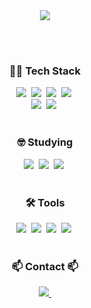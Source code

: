 <!--타이틀 부분-->
<div align="center">
<div>
  <img src="https://capsule-render.vercel.app/api?type=venom&color=00D8FF&height=150&text=Hi,There&fontColor=FFD8D8" />
</div>

<br><br>

<!--내용 부분-->
<h3>🧑‍💻 Tech Stack</h3>
<div >
  <img src="https://img.shields.io/badge/JAVA-007396.svg?style=for-the-badge&logo=openjdk&logoColor=white">&nbsp
  <img src="https://img.shields.io/badge/Spring_Boot-1DDB16.svg?style=for-the-badge&logo=SpringBoot&logoColor=white" />&nbsp
  <img src="https://img.shields.io/badge/Spring_Data_Jpa-CEFBC9.svg?style=for-the-badge&logo=hibernate&logoColor=black" />&nbsp
  <img src="https://img.shields.io/badge/Spring_Security-F7DF1E.svg?style=for-the-badge&logo=SpringSecurity&logoColor=black" />&nbsp
</div>

<div>
  <img src="https://img.shields.io/badge/MySQL-DB7093?style=for-the-badge&logo=MySQL&logoColor=white" />&nbsp
  <img src="https://img.shields.io/badge/MariaDB-1daabb.svg?style=for-the-badge&logo=MariaDB&logoColor=white" />&nbsp
</div>

<br>

<h3>🤓 Studying</h3>
<div >
  <img src="https://img.shields.io/badge/MSA-007ACC.svg?style=for-the-badge&logo=MSA&logoColor=black" />&nbsp
  <img src="https://img.shields.io/badge/Spring_Cloud-FF4154?style=for-the-badge&logo=Spring_Cloud&logoColor=black" />&nbsp
  <img src="https://img.shields.io/badge/Algorithm-3578E5?style=for-the-badge&logo=Algorithm&logoColor=black" />&nbsp
</div>

<br>

<h3 >🛠 Tools</h3>
<div >
  <img src="https://img.shields.io/badge/git-F05033.svg?style=for-the-badge&logo=git&logoColor=white" />&nbsp
  <img src="https://img.shields.io/badge/github-181717.svg?style=for-the-badge&logo=github&logoColor=white" />&nbsp
  <img src="https://img.shields.io/badge/Notion-F3F3F3.svg?style=for-the-badge&logo=Notion&logoColor=black" />&nbsp
  <img src="https://img.shields.io/badge/Jira-F3F3F3.svg?style=for-the-badge&logo=Jira&logoColor=black" />&nbsp
</div>

<br>

<h3 >📫 Contact 📫</h3>
<div >
  <a href="https://velog.io/@hyensukim/posts">
    <img src="https://img.shields.io/badge/Velog-1EBC8F?style=for-the-badge&logo=velog&logoColor=white" />&nbsp
  </a>
</div>
</div>
